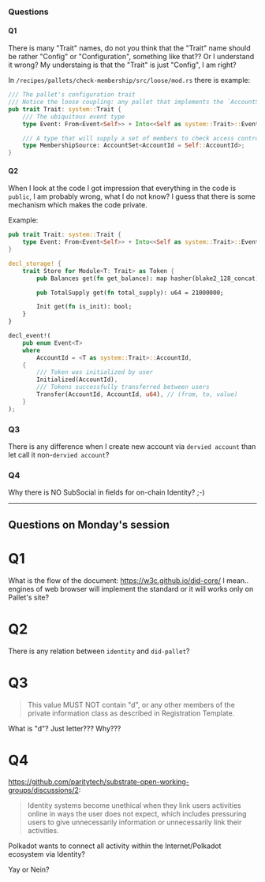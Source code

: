 ### Questions

#### Q1

There is many "Trait" names, do not you think that the "Trait" name should be rather "Config" or "Configuration", something like that?? Or I understand it wrong? My understaing is that the "Trait" is just "Config", I am right?

In `/recipes/pallets/check-membership/src/loose/mod.rs` there is example:

```rust
/// The pallet's configuration trait
/// Notice the loose coupling: any pallet that implements the `AccountSet` behavior works here.
pub trait Trait: system::Trait {
	/// The ubiquitous event type
	type Event: From<Event<Self>> + Into<<Self as system::Trait>::Event>;

	/// A type that will supply a set of members to check access control against
	type MembershipSource: AccountSet<AccountId = Self::AccountId>;
}
```

#### Q2

When I look at the code I got impression that everything in the code is `public`, I am probably wrong, what I do not know? I guess that there is some mechanism which makes the code private.

Example:

```rust
pub trait Trait: system::Trait {
	type Event: From<Event<Self>> + Into<<Self as system::Trait>::Event>;
}

decl_storage! {
	trait Store for Module<T: Trait> as Token {
		pub Balances get(fn get_balance): map hasher(blake2_128_concat) T::AccountId => u64;

		pub TotalSupply get(fn total_supply): u64 = 21000000;

		Init get(fn is_init): bool;
	}
}

decl_event!(
	pub enum Event<T>
	where
		AccountId = <T as system::Trait>::AccountId,
	{
		/// Token was initialized by user
		Initialized(AccountId),
		/// Tokens successfully transferred between users
		Transfer(AccountId, AccountId, u64), // (from, to, value)
	}
);
```

### Q3

There is any difference when I create new account via `dervied account` than let call it non-`dervied account`?

### Q4

Why there is NO SubSocial in fields for on-chain Identity? ;-)

---

## Questions on Monday's session

# Q1

What is the flow of the document: https://w3c.github.io/did-core/ I mean.. engines of web browser will implement the standard or it will works only on Pallet's site?

# Q2

There is any relation between `identity` and `did-pallet`?

# Q3

> This value MUST NOT contain "d", or any other members of the private information class as described in Registration Template. 

What is "d"? Just letter??? Why???

# Q4

https://github.com/paritytech/substrate-open-working-groups/discussions/2:

> Identity systems become unethical when they link users activities online in ways the user does not expect, which includes pressuring users to give unnecessarily information or unnecessarily link their activities.

Polkadot wants to connect all activity within the Internet/Polkadot ecosystem via Identity? 

Yay or Nein?
